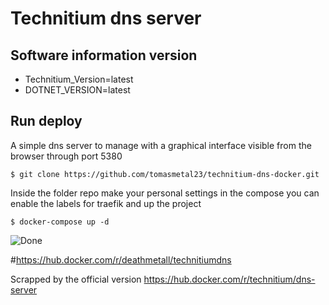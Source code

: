 # Technitium dns server 

 ## Software information version
 * Technitium_Version=latest
 * DOTNET_VERSION=latest
 
 ## Run deploy

A simple dns server to manage with a graphical interface visible from the browser through port 5380 

``` $ git clone https://github.com/tomasmetal23/technitium-dns-docker.git ```

Inside the folder repo make your personal settings in the compose you can enable the labels for traefik and  up the project

``` $ docker-compose up -d ```

![Done](https://i.imgur.com/FXecqoG.png)

#https://hub.docker.com/r/deathmetall/technitiumdns

Scrapped by the official version
https://hub.docker.com/r/technitium/dns-server
